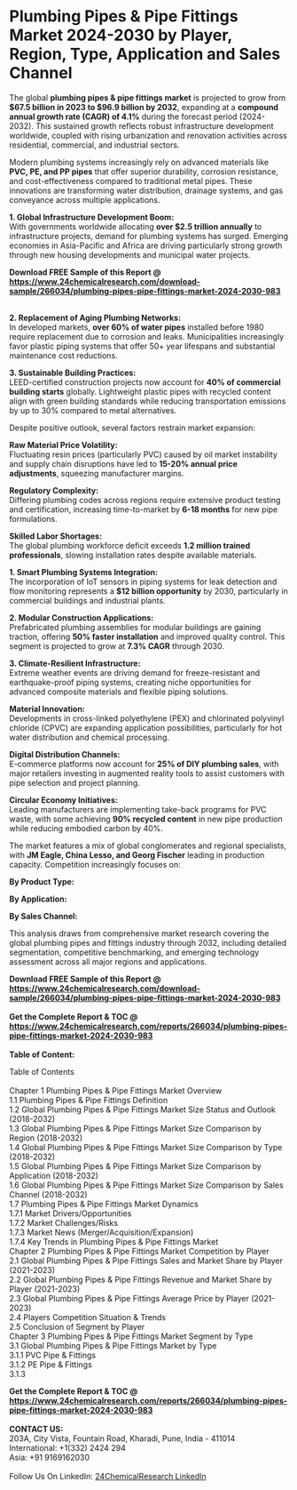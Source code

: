 <h1>Plumbing Pipes &amp; Pipe Fittings Market 2024-2030 by Player, Region, Type, Application and Sales Channel</h1><p>The global <strong>plumbing pipes &amp; pipe fittings market</strong> is projected to grow from <strong>$67.5 billion in 2023 to $96.9 billion by 2032</strong>, expanding at a <strong>compound annual growth rate (CAGR) of 4.1%</strong> during the forecast period (2024-2032). This sustained growth reflects robust infrastructure development worldwide, coupled with rising urbanization and renovation activities across residential, commercial, and industrial sectors.</p><p>Modern plumbing systems increasingly rely on advanced materials like <strong>PVC, PE, and PP pipes</strong> that offer superior durability, corrosion resistance, and cost-effectiveness compared to traditional metal pipes. These innovations are transforming water distribution, drainage systems, and gas conveyance across multiple applications.</p><p><strong>1. Global Infrastructure Development Boom:</strong><br>
With governments worldwide allocating <strong>over $2.5 trillion annually</strong> to infrastructure projects, demand for plumbing systems has surged. Emerging economies in Asia-Pacific and Africa are driving particularly strong growth through new housing developments and municipal water projects.</p><div><b>Download FREE Sample of this Report @ 
            <a href="https://www.24chemicalresearch.com/download-sample/266034/plumbing-pipes-pipe-fittings-market-2024-2030-983">
            https://www.24chemicalresearch.com/download-sample/266034/plumbing-pipes-pipe-fittings-market-2024-2030-983</a></b></div><br><p><strong>2. Replacement of Aging Plumbing Networks:</strong><br>
In developed markets, <strong>over 60% of water pipes</strong> installed before 1980 require replacement due to corrosion and leaks. Municipalities increasingly favor plastic piping systems that offer 50+ year lifespans and substantial maintenance cost reductions.</p><p><strong>3. Sustainable Building Practices:</strong><br>
LEED-certified construction projects now account for <strong>40% of commercial building starts</strong> globally. Lightweight plastic pipes with recycled content align with green building standards while reducing transportation emissions by up to 30% compared to metal alternatives.</p><p>Despite positive outlook, several factors restrain market expansion:</p><p><strong>Raw Material Price Volatility:</strong><br>
	Fluctuating resin prices (particularly PVC) caused by oil market instability and supply chain disruptions have led to <strong>15-20% annual price adjustments</strong>, squeezing manufacturer margins.</p><p><strong>Regulatory Complexity:</strong><br>
	Differing plumbing codes across regions require extensive product testing and certification, increasing time-to-market by <strong>6-18 months</strong> for new pipe formulations.</p><p><strong>Skilled Labor Shortages:</strong><br>
	The global plumbing workforce deficit exceeds <strong>1.2 million trained professionals</strong>, slowing installation rates despite available materials.</p><p><strong>1. Smart Plumbing Systems Integration:</strong><br>
The incorporation of IoT sensors in piping systems for leak detection and flow monitoring represents a <strong>$12 billion opportunity</strong> by 2030, particularly in commercial buildings and industrial plants.</p><p><strong>2. Modular Construction Applications:</strong><br>
Prefabricated plumbing assemblies for modular buildings are gaining traction, offering <strong>50% faster installation</strong> and improved quality control. This segment is projected to grow at <strong>7.3% CAGR</strong> through 2030.</p><p><strong>3. Climate-Resilient Infrastructure:</strong><br>
Extreme weather events are driving demand for freeze-resistant and earthquake-proof piping systems, creating niche opportunities for advanced composite materials and flexible piping solutions.</p><p><strong>Material Innovation:</strong><br>
	Developments in cross-linked polyethylene (PEX) and chlorinated polyvinyl chloride (CPVC) are expanding application possibilities, particularly for hot water distribution and chemical processing.</p><p><strong>Digital Distribution Channels:</strong><br>
	E-commerce platforms now account for <strong>25% of DIY plumbing sales</strong>, with major retailers investing in augmented reality tools to assist customers with pipe selection and project planning.</p><p><strong>Circular Economy Initiatives:</strong><br>
	Leading manufacturers are implementing take-back programs for PVC waste, with some achieving <strong>90% recycled content</strong> in new pipe production while reducing embodied carbon by 40%.</p><p>The market features a mix of global conglomerates and regional specialists, with <strong>JM Eagle, China Lesso, and Georg Fischer</strong> leading in production capacity. Competition increasingly focuses on:</p><p><strong>By Product Type:</strong></p><p><strong>By Application:</strong></p><p><strong>By Sales Channel:</strong></p><p>This analysis draws from comprehensive market research covering the global plumbing pipes and fittings industry through 2032, including detailed segmentation, competitive benchmarking, and emerging technology assessment across all major regions and applications.</p><div><b>Download FREE Sample of this Report @ 
            <a href="https://www.24chemicalresearch.com/download-sample/266034/plumbing-pipes-pipe-fittings-market-2024-2030-983">
            https://www.24chemicalresearch.com/download-sample/266034/plumbing-pipes-pipe-fittings-market-2024-2030-983</a></b></div><br><div><b>Get the Complete Report & TOC @ 
            <a href="https://www.24chemicalresearch.com/reports/266034/plumbing-pipes-pipe-fittings-market-2024-2030-983">
            https://www.24chemicalresearch.com/reports/266034/plumbing-pipes-pipe-fittings-market-2024-2030-983</a></b></div><br>
            <b>Table of Content:</b><p>Table of Contents<br />
<br />
Chapter 1 Plumbing Pipes & Pipe Fittings Market Overview<br />
    1.1 Plumbing Pipes & Pipe Fittings Definition<br />
    1.2 Global Plumbing Pipes & Pipe Fittings Market Size Status and Outlook (2018-2032)<br />
    1.3 Global Plumbing Pipes & Pipe Fittings Market Size Comparison by Region (2018-2032)<br />
    1.4 Global Plumbing Pipes & Pipe Fittings Market Size Comparison by Type (2018-2032)<br />
    1.5 Global Plumbing Pipes & Pipe Fittings Market Size Comparison by Application (2018-2032)<br />
    1.6 Global Plumbing Pipes & Pipe Fittings Market Size Comparison by Sales Channel (2018-2032)<br />
    1.7 Plumbing Pipes & Pipe Fittings Market Dynamics<br />
        1.7.1 Market Drivers/Opportunities<br />
        1.7.2 Market Challenges/Risks<br />
        1.7.3 Market News (Merger/Acquisition/Expansion)<br />
        1.7.4 Key Trends in Plumbing Pipes & Pipe Fittings Market<br />
Chapter 2 Plumbing Pipes & Pipe Fittings Market Competition by Player<br />
    2.1 Global Plumbing Pipes & Pipe Fittings Sales and Market Share by Player (2021-2023)<br />
    2.2 Global Plumbing Pipes & Pipe Fittings Revenue and Market Share by Player (2021-2023)<br />
    2.3 Global Plumbing Pipes & Pipe Fittings Average Price by Player (2021-2023)<br />
    2.4 Players Competition Situation & Trends<br />
    2.5 Conclusion of Segment by Player<br />
Chapter 3 Plumbing Pipes & Pipe Fittings Market Segment by Type<br />
    3.1 Global Plumbing Pipes & Pipe Fittings Market by Type<br />
        3.1.1 PVC Pipe & Fittings<br />
        3.1.2 PE Pipe & Fittings<br />
        3.1.3</p><div><b>Get the Complete Report & TOC @ 
            <a href="https://www.24chemicalresearch.com/reports/266034/plumbing-pipes-pipe-fittings-market-2024-2030-983">
            https://www.24chemicalresearch.com/reports/266034/plumbing-pipes-pipe-fittings-market-2024-2030-983</a></b></div><br><b>CONTACT US:</b><br>
            203A, City Vista, Fountain Road, Kharadi, Pune, India - 411014<br>
            International: +1(332) 2424 294<br>
            Asia: +91 9169162030 <br><br>
            Follow Us On LinkedIn: <a href="https://www.linkedin.com/company/24chemicalresearch/">24ChemicalResearch LinkedIn</a>